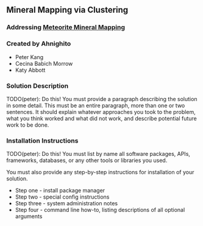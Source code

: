 ## Mineral Mapping via Clustering

### Addressing [Meteorite Mineral Mapping](https://github.com/amnh/HackTheSolarSystem/wiki/Meteorite-Mineral-Mapping)

### Created by Ahnighito
* Peter Kang
* Cecina Babich Morrow
* Katy Abbott

### Solution Description

TODO(peter): Do this!
You must provide a paragraph describing the solution in some detail. This must be an entire paragraph, more than one or two sentences.
It should explain whatever approaches you took to the problem, what you think worked and what did not work, and describe potential future
work to be done.

### Installation Instructions

TODO(peter): Do this!
You must list by name all software packages, APIs, frameworks, databases, or any other tools or libraries you used.

You must also provide any step-by-step instructions for installation of your solution.
* Step one - install package manager
* Step two - special config instructions
* Step three - system administration notes
* Step four - command line how-to, listing descriptions of all optional arguments

